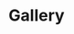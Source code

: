 ---
layout: gallery-page-multi-facet
title: Gallery
class: gallery
permalink: /gallery/
collection: monuments
facet_by:
    - age_range
    - neighborhood
    - topic
    - keywords_other
    - type
---
